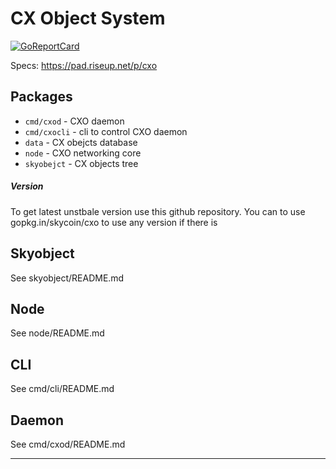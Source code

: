 CX Object System
================

<!--

[![Build Status](https://travis-ci.org/skycoin/cxo.svg)](https://travis-ci.org/skycoin/cxo)
[![Coverage Status](https://coveralls.io/repos/skycoin/cxo/badge.svg?branch=master)](https://coveralls.io/r/skycoin/cxo?branch=master)

-->

[![GoReportCard](https://goreportcard.com/badge/skycoin/cxo)](https://goreportcard.com/report/skycoin/cxo)

Specs: https://pad.riseup.net/p/cxo

## Packages

- `cmd/cxod` - CXO daemon
- `cmd/cxocli` - cli to control CXO daemon
- `data` - CX obejcts database
- `node` - CXO networking core
- `skyobejct` - CX objects tree

##### Version

To get latest unstbale version use this github repository. You can to use
gopkg.in/skycoin/cxo to use any version if there is

## Skyobject

See skyobject/README.md

## Node

See node/README.md

## CLI

See cmd/cli/README.md

## Daemon

See cmd/cxod/README.md

---
